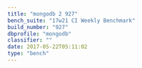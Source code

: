 ```yaml
---
title: "mongodb 2 927"
bench_suite: "17w21 CI Weekly Benchmark"
build_number: "927"
dbprofile: "mongodb"
classifier: ""
date: 2017-05-22T05:11:02
type: "bench"
---
```

